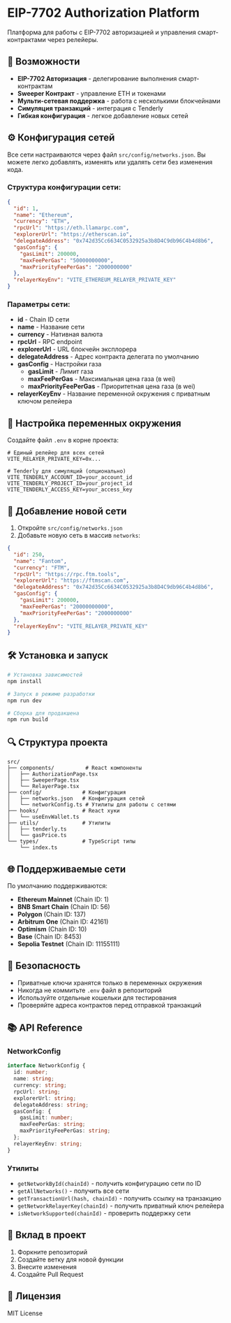 # EIP-7702 Authorization Platform

Платформа для работы с EIP-7702 авторизацией и управления смарт-контрактами через релейеры.

## 🚀 Возможности

- **EIP-7702 Авторизация** - делегирование выполнения смарт-контрактам
- **Sweeper Контракт** - управление ETH и токенами
- **Мульти-сетевая поддержка** - работа с несколькими блокчейнами
- **Симуляция транзакций** - интеграция с Tenderly
- **Гибкая конфигурация** - легкое добавление новых сетей

## ⚙️ Конфигурация сетей

Все сети настраиваются через файл `src/config/networks.json`. Вы можете легко добавлять, изменять или удалять сети без изменения кода.

### Структура конфигурации сети:

```json
{
  "id": 1,
  "name": "Ethereum",
  "currency": "ETH",
  "rpcUrl": "https://eth.llamarpc.com",
  "explorerUrl": "https://etherscan.io",
  "delegateAddress": "0x742d35Cc6634C0532925a3b8D4C9db96C4b4d8b6",
  "gasConfig": {
    "gasLimit": 200000,
    "maxFeePerGas": "50000000000",
    "maxPriorityFeePerGas": "2000000000"
  },
  "relayerKeyEnv": "VITE_ETHEREUM_RELAYER_PRIVATE_KEY"
}
```

### Параметры сети:

- **id** - Chain ID сети
- **name** - Название сети
- **currency** - Нативная валюта
- **rpcUrl** - RPC endpoint
- **explorerUrl** - URL блокчейн эксплорера
- **delegateAddress** - Адрес контракта делегата по умолчанию
- **gasConfig** - Настройки газа
  - **gasLimit** - Лимит газа
  - **maxFeePerGas** - Максимальная цена газа (в wei)
  - **maxPriorityFeePerGas** - Приоритетная цена газа (в wei)
- **relayerKeyEnv** - Название переменной окружения с приватным ключом релейера

## 🔧 Настройка переменных окружения

Создайте файл `.env` в корне проекта:

```env
# Единый релейер для всех сетей
VITE_RELAYER_PRIVATE_KEY=0x...

# Tenderly для симуляций (опционально)
VITE_TENDERLY_ACCOUNT_ID=your_account_id
VITE_TENDERLY_PROJECT_ID=your_project_id
VITE_TENDERLY_ACCESS_KEY=your_access_key
```

## 📝 Добавление новой сети

1. Откройте `src/config/networks.json`
2. Добавьте новую сеть в массив `networks`:

```json
{
  "id": 250,
  "name": "Fantom",
  "currency": "FTM",
  "rpcUrl": "https://rpc.ftm.tools",
  "explorerUrl": "https://ftmscan.com",
  "delegateAddress": "0x742d35Cc6634C0532925a3b8D4C9db96C4b4d8b6",
  "gasConfig": {
    "gasLimit": 200000,
    "maxFeePerGas": "20000000000",
    "maxPriorityFeePerGas": "2000000000"
  },
  "relayerKeyEnv": "VITE_RELAYER_PRIVATE_KEY"
}
```


## 🛠️ Установка и запуск

```bash
# Установка зависимостей
npm install

# Запуск в режиме разработки
npm run dev

# Сборка для продакшена
npm run build
```

## 🔍 Структура проекта

```
src/
├── components/          # React компоненты
│   ├── AuthorizationPage.tsx
│   ├── SweeperPage.tsx
│   └── RelayerPage.tsx
├── config/             # Конфигурация
│   ├── networks.json   # Конфигурация сетей
│   └── networkConfig.ts # Утилиты для работы с сетями
├── hooks/              # React хуки
│   └── useEnvWallet.ts
├── utils/              # Утилиты
│   ├── tenderly.ts
│   └── gasPrice.ts
└── types/              # TypeScript типы
    └── index.ts
```

## 🌐 Поддерживаемые сети

По умолчанию поддерживаются:

- **Ethereum Mainnet** (Chain ID: 1)
- **BNB Smart Chain** (Chain ID: 56)
- **Polygon** (Chain ID: 137)
- **Arbitrum One** (Chain ID: 42161)
- **Optimism** (Chain ID: 10)
- **Base** (Chain ID: 8453)
- **Sepolia Testnet** (Chain ID: 11155111)

## 🔐 Безопасность

- Приватные ключи хранятся только в переменных окружения
- Никогда не коммитьте `.env` файл в репозиторий
- Используйте отдельные кошельки для тестирования
- Проверяйте адреса контрактов перед отправкой транзакций

## 📚 API Reference

### NetworkConfig

```typescript
interface NetworkConfig {
  id: number;
  name: string;
  currency: string;
  rpcUrl: string;
  explorerUrl: string;
  delegateAddress: string;
  gasConfig: {
    gasLimit: number;
    maxFeePerGas: string;
    maxPriorityFeePerGas: string;
  };
  relayerKeyEnv: string;
}
```

### Утилиты

- `getNetworkById(chainId)` - получить конфигурацию сети по ID
- `getAllNetworks()` - получить все сети
- `getTransactionUrl(hash, chainId)` - получить ссылку на транзакцию
- `getNetworkRelayerKey(chainId)` - получить приватный ключ релейера
- `isNetworkSupported(chainId)` - проверить поддержку сети

## 🤝 Вклад в проект

1. Форкните репозиторий
2. Создайте ветку для новой функции
3. Внесите изменения
4. Создайте Pull Request

## 📄 Лицензия

MIT License